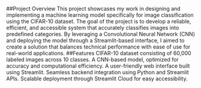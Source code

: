 ##Project Overview
This project showcases my work in designing and implementing a machine learning model specifically for image classification using the CIFAR-10 dataset. The goal of the project is to develop a reliable, efficient, and accessible system that accurately classifies images into predefined categories. By leveraging a Convolutional Neural Network (CNN) and deploying the model through a Streamlit-based interface, I aimed to create a solution that balances technical performance with ease of use for real-world applications.
##Features
CIFAR-10 dataset consisting of 60,000 labeled images across 10 classes.
A CNN-based model, optimized for accuracy and computational efficiency.
A user-friendly web interface built using Streamlit.
Seamless backend integration using Python and Streamlit APIs.
Scalable deployment through Streamlit Cloud for easy accessibility.

